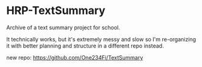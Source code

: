 # HRP-TextSummary

Archive of a text summary project for school.

It technically works, but it's extremely messy and slow
so I'm re-organizing it with better planning and structure in a different repo instead.

new repo: https://github.com/One234Fi/TextSummary
